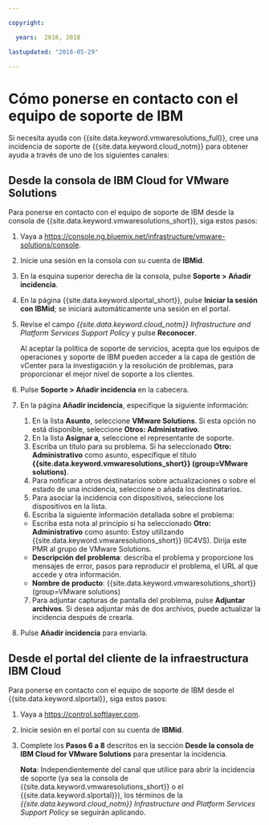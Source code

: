```yaml
---

copyright:

  years:  2016, 2018

lastupdated: "2018-05-29"

---
```


# Cómo ponerse en contacto con el equipo de soporte de IBM

Si necesita ayuda con {{site.data.keyword.vmwaresolutions_full}}, cree una incidencia de soporte de {{site.data.keyword.cloud_notm}} para obtener ayuda a través de uno de los siguientes canales:

## Desde la consola de IBM Cloud for VMware Solutions

Para ponerse en contacto con el equipo de soporte de IBM desde la consola de {{site.data.keyword.vmwaresolutions_short}}, siga estos pasos:

1. Vaya a
   https://console.ng.bluemix.net/infrastructure/vmware-solutions/console.
2. Inicie una sesión en la consola con su cuenta de **IBMid**.
3. En la esquina superior derecha de la consola, pulse **Soporte > Añadir incidencia**.
4. En la página {{site.data.keyword.slportal_short}}, pulse **Iniciar la sesión con IBMid**; se iniciará automáticamente una sesión en el portal.
5. Revise el campo _{{site.data.keyword.cloud_notm}} Infrastructure and Platform Services Support Policy_ y pulse **Reconocer**.

   Al aceptar la política de soporte de servicios, acepta que los equipos de operaciones y soporte de IBM pueden acceder a la capa de gestión de vCenter para la investigación y la resolución de problemas, para proporcionar el mejor nivel de soporte a los clientes.

6. Pulse **Soporte > Añadir incidencia** en la cabecera.
7. En la página **Añadir incidencia**, especifique la siguiente información:
   1. En la lista **Asunto**, seleccione **VMware Solutions**. Si esta opción no está disponible, seleccione **Otros: Administrativo**.   
   2. En la lista **Asignar a**, seleccione el representante de soporte.  
   3. Escriba un título para su problema. Si ha seleccionado **Otro: Administrativo** como asunto, especifique el título **{{site.data.keyword.vmwaresolutions_short}} (group=VMware solutions)**.  
   4. Para notificar a otros destinatarios sobre actualizaciones o sobre el estado de una incidencia, seleccione o añada los destinatarios.
   5. Para asociar la incidencia con dispositivos, seleccione los dispositivos en la lista.  
   6. Escriba la siguiente información detallada sobre el problema:      
     * Escriba esta nota al principio si ha seleccionado **Otro: Administrativo** como asunto: Estoy utilizando {{site.data.keyword.vmwaresolutions_short}} (IC4VS). Dirija este PMR al grupo de VMware Solutions.   
     * **Descripción del problema**: describa el problema y proporcione los mensajes de error, pasos para reproducir el problema, el URL al que accede y otra información.    
     * **Nombre de producto**: {{site.data.keyword.vmwaresolutions_short}} (group=VMware solutions)    
   7. Para adjuntar capturas de pantalla del problema, pulse **Adjuntar archivos**. Si desea adjuntar más de dos archivos, puede actualizar la incidencia después de crearla.  
8. Pulse **Añadir incidencia** para enviarla.

## Desde el portal del cliente de la infraestructura IBM Cloud

Para ponerse en contacto con el equipo de soporte de IBM desde el {{site.data.keyword.slportal}}, siga estos pasos:

1. Vaya a https://control.softlayer.com.
2. Inicie sesión en el portal con su cuenta de **IBMid**.
3. Complete los **Pasos 6 a 8** descritos en la sección **Desde la consola de IBM Cloud for VMware Solutions** para presentar la incidencia.

    **Nota**: Independientemente del canal que utilice para abrir la incidencia de soporte (ya sea la consola de {{site.data.keyword.vmwaresolutions_short}} o el {{site.data.keyword.slportal}}), los términos de la _{{site.data.keyword.cloud_notm}} Infrastructure and Platform Services Support Policy_ se seguirán aplicando.
